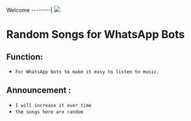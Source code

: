 Welcome
--------|
![](https://media1.tenor.com/m/HNcG3X-Og7wAAAAC/welcome-anime.gif)

# Random Songs for WhatsApp Bots 
## Function:
- `For WhatsApp bots to make it easy to listen to music.`

## Announcement :
- `I will increase it over time`
- `the songs here are random`


